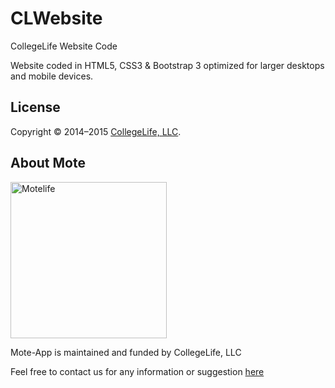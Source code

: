 CLWebsite
=========

CollegeLife Website Code

Website coded in HTML5, CSS3 & Bootstrap 3 optimized for larger desktops and mobile devices. 

## License

Copyright © 2014–2015 [CollegeLife, LLC](http://motelife.co).

## About Mote

<img src="http://www.motelife.co/images/Logo/logo-purple.png" width="250" alt="Motelife">

Mote-App is maintained and funded by CollegeLife, LLC

Feel free to contact us for any information or suggestion [here](mailto:contact@motelife.co)
